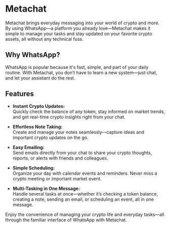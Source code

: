 # Metachat

Metachat brings everyday messaging into your world of crypto and more. By using WhatsApp—a platform you already love—Metachat makes it simple to manage your tasks and stay updated on your favorite crypto assets, all without any technical fuss.

## Why WhatsApp?

WhatsApp is popular because it's fast, simple, and part of your daily routine. With Metachat, you don’t have to learn a new system—just chat, and let your assistant do the rest.

## Features

- **Instant Crypto Updates:**  
  Quickly check the balance of any token, stay informed on market trends, and get real-time crypto insights right from your chat.

- **Effortless Note Taking:**  
  Create and manage your notes seamlessly—capture ideas and important crypto updates on the go.

- **Easy Emailing:**  
  Send emails directly from your chat to share your crypto thoughts, reports, or alerts with friends and colleagues.

- **Simple Scheduling:**  
  Organize your day with calendar events and reminders. Never miss a crypto meeting or important market event.

- **Multi-Tasking in One Message:**  
  Handle several tasks at once—whether it’s checking a token balance, creating a note, sending an email, or scheduling an event, all in one message.

Enjoy the convenience of managing your crypto life and everyday tasks—all through the familiar interface of WhatsApp with Metachat.
